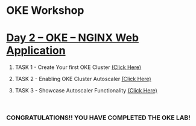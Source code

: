 # OKE Workshop


<h1><ins>Day 2 – OKE – NGINX Web Application </ins></h1>

1. TASK 1 - Create Your first OKE Cluster [(Click Here)](/task1.md)

2. TASK 2 - Enabling OKE Cluster Autoscaler [(Click Here)](/task2.md)

3. TASK 3 - Showcase Autoscaler Functionality [(Click Here)](/task3.md)

<br>

<h3>CONGRATULATIONS!! YOU HAVE COMPLETED THE OKE LAB!</h3>